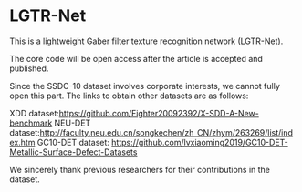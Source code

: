 # LGTR-Net
This is a lightweight Gaber filter texture recognition network (LGTR-Net). 

The core code will be open access after the article is accepted and published.

Since the SSDC-10 dataset involves corporate interests, we cannot fully open this part. The links to obtain other datasets are as follows:

XDD dataset:https://github.com/Fighter20092392/X-SDD-A-New-benchmark
NEU-DET dataset:http://faculty.neu.edu.cn/songkechen/zh_CN/zhym/263269/list/index.htm
GC10-DET dataset: https://github.com/lvxiaoming2019/GC10-DET-Metallic-Surface-Defect-Datasets

We sincerely thank previous researchers for their contributions in the dataset.
